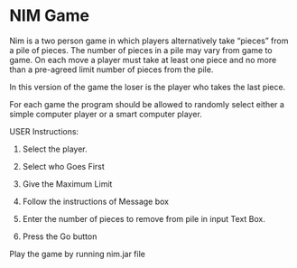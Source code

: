 NIM Game
=========
Nim is a two person game in which players alternatively take “pieces” from a pile of pieces. The number of pieces in a pile may vary from game to game. On each move a player must take at least one piece and no more than a pre-agreed limit number of pieces from the pile. 

In this version of the game the loser is the player who takes the last piece.

For each game the program should be allowed to randomly select either a simple computer player or a smart computer player.

USER Instructions: 
        
 1) Select the player.
 
 2) Select who Goes First
 
 3) Give the Maximum Limit
 
 4) Follow the instructions of Message box
 
 5) Enter the number of pieces to remove from pile in input Text Box.
 
 6) Press the Go button
 
Play the game by running nim.jar file           
